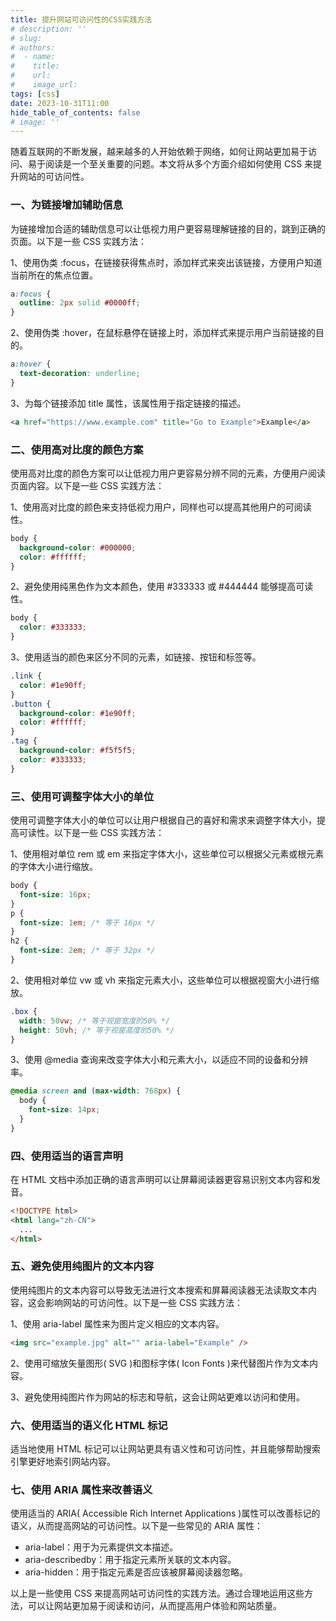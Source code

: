 ```yaml
---
title: 提升网站可访问性的CSS实践方法
# description: ''
# slug:
# authors:
#  - name:
#    title:
#    url:
#    image_url:
tags: [css]
date: 2023-10-31T11:00
hide_table_of_contents: false
# image: ''
---
```


随着互联网的不断发展，越来越多的人开始依赖于网络，如何让网站更加易于访问、易于阅读是一个至关重要的问题。本文将从多个方面介绍如何使用 CSS 来提升网站的可访问性。

### 一、为链接增加辅助信息

为链接增加合适的辅助信息可以让低视力用户更容易理解链接的目的，跳到正确的页面。以下是一些 CSS 实践方法：

1、使用伪类 :focus，在链接获得焦点时，添加样式来突出该链接，方便用户知道当前所在的焦点位置。

```css
a:focus {
  outline: 2px solid #0000ff;
}
```

2、使用伪类 :hover，在鼠标悬停在链接上时，添加样式来提示用户当前链接的目的。

```css
a:hover {
  text-decoration: underline;
}
```

3、为每个链接添加 title 属性，该属性用于指定链接的描述。

```html
<a href="https://www.example.com" title="Go to Example">Example</a>
```

### 二、使用高对比度的颜色方案

使用高对比度的颜色方案可以让低视力用户更容易分辨不同的元素，方便用户阅读页面内容。以下是一些 CSS 实践方法：

1、使用高对比度的颜色来支持低视力用户，同样也可以提高其他用户的可阅读性。

```css
body {
  background-color: #000000;
  color: #ffffff;
}
```

2、避免使用纯黑色作为文本颜色，使用 #333333 或 #444444 能够提高可读性。

```css
body {
  color: #333333;
}
```

3、使用适当的颜色来区分不同的元素，如链接、按钮和标签等。

```css
.link {
  color: #1e90ff;
}
.button {
  background-color: #1e90ff;
  color: #ffffff;
}
.tag {
  background-color: #f5f5f5;
  color: #333333;
}
```

### 三、使用可调整字体大小的单位

使用可调整字体大小的单位可以让用户根据自己的喜好和需求来调整字体大小，提高可读性。以下是一些 CSS 实践方法：

1、使用相对单位 rem 或 em 来指定字体大小，这些单位可以根据父元素或根元素的字体大小进行缩放。

```css
body {
  font-size: 16px;
}
p {
  font-size: 1em; /* 等于 16px */
}
h2 {
  font-size: 2em; /* 等于 32px */
}
```

2、使用相对单位 vw 或 vh 来指定元素大小，这些单位可以根据视窗大小进行缩放。

```css
.box {
  width: 50vw; /* 等于视窗宽度的50% */
  height: 50vh; /* 等于视窗高度的50% */
}
```

3、使用 @media 查询来改变字体大小和元素大小，以适应不同的设备和分辨率。

```css
@media screen and (max-width: 768px) {
  body {
    font-size: 14px;
  }
}
```

### 四、使用适当的语言声明

在 HTML 文档中添加正确的语言声明可以让屏幕阅读器更容易识别文本内容和发音。

```html
<!DOCTYPE html>
<html lang="zh-CN">
  ...
</html>
```

### 五、避免使用纯图片的文本内容

使用纯图片的文本内容可以导致无法进行文本搜索和屏幕阅读器无法读取文本内容，这会影响网站的可访问性。以下是一些 CSS 实践方法：

1、使用 aria-label 属性来为图片定义相应的文本内容。

```html
<img src="example.jpg" alt="" aria-label="Example" />
```

2、使用可缩放矢量图形( SVG )和图标字体( Icon Fonts )来代替图片作为文本内容。

3、避免使用纯图片作为网站的标志和导航，这会让网站更难以访问和使用。

### 六、使用适当的语义化 HTML 标记

适当地使用 HTML 标记可以让网站更具有语义性和可访问性，并且能够帮助搜索引擎更好地索引网站内容。

### 七、使用 ARIA 属性来改善语义

使用适当的 ARIA( Accessible Rich Internet Applications )属性可以改善标记的语义，从而提高网站的可访问性。以下是一些常见的 ARIA 属性：

- aria-label：用于为元素提供文本描述。
- aria-describedby：用于指定元素所关联的文本内容。
- aria-hidden：用于指定元素是否应该被屏幕阅读器忽略。

以上是一些使用 CSS 来提高网站可访问性的实践方法。通过合理地运用这些方法，可以让网站更加易于阅读和访问，从而提高用户体验和网站质量。
